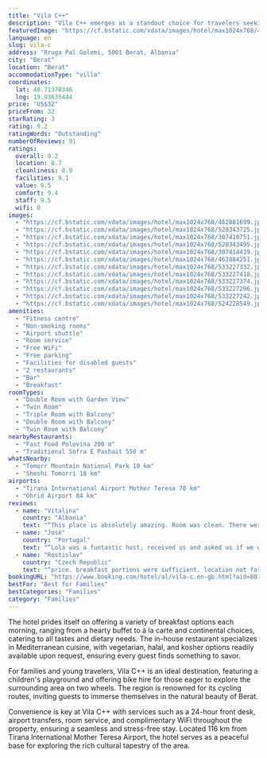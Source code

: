 ```yaml
---
title: "Vila C++"
description: "Vila C++ emerges as a standout choice for travelers seeking a blend of comfort, convenience, and a touch of local flavor in Berat."
featuredImage: "https://cf.bstatic.com/xdata/images/hotel/max1024x768/462881699.jpg?k=2d56b46fa60ba40e124b2d811cdcb066bc66de13b70ca624cf3f669a015e5232&o=&hp=1"
language: en
slug: vila-c
address: "Rruga Pal Golemi, 5001 Berat, Albania"
city: "Berat"
location: "Berat"
accommodationType: "villa"
coordinates:
  lat: 40.71370346
  lng: 19.93635444
price: "US$32"
priceFrom: 32
starRating: 3
rating: 9.2
ratingWords: "Outstanding"
numberOfReviews: 91
ratings:
  overall: 9.2
  location: 8.7
  cleanliness: 8.9
  facilities: 9.1
  value: 9.5
  comfort: 9.4
  staff: 9.5
  wifi: 0
images:
  - "https://cf.bstatic.com/xdata/images/hotel/max1024x768/462881699.jpg?k=2d56b46fa60ba40e124b2d811cdcb066bc66de13b70ca624cf3f669a015e5232&o=&hp=1"
  - "https://cf.bstatic.com/xdata/images/hotel/max1024x768/520343725.jpg?k=651d94cc29f8e0342307e80d1582124836bc6bb18951977e58ebbce323bd2454&o=&hp=1"
  - "https://cf.bstatic.com/xdata/images/hotel/max1024x768/307410751.jpg?k=0a857d76ba50dc56a2dcd6780a7f41ef2fc4a8545027b9174ff6c0e0d02bd68c&o=&hp=1"
  - "https://cf.bstatic.com/xdata/images/hotel/max1024x768/520343495.jpg?k=af5cbfbe5b13da928d22cc7730d991ede8cc3066966ba97b336f4465274ed3b6&o=&hp=1"
  - "https://cf.bstatic.com/xdata/images/hotel/max1024x768/307414419.jpg?k=d9ec3e2b3f757533adbca8e5370c88cbaa3891f5bf69cda4c9edbef44cfca0f5&o=&hp=1"
  - "https://cf.bstatic.com/xdata/images/hotel/max1024x768/462884251.jpg?k=5a5d2b8f880e000f1fdec8549bdb0e7074aa09c0e59fef83130ce0f44e876f60&o=&hp=1"
  - "https://cf.bstatic.com/xdata/images/hotel/max1024x768/533227332.jpg?k=5e88c163f5125b68ba4a4ca3b491c1756464f56df390fcf2a7757319579bf9a5&o=&hp=1"
  - "https://cf.bstatic.com/xdata/images/hotel/max1024x768/533227418.jpg?k=5de3e18c85389c70c29ab9bb100c61541cd1ad76cb4dab159044edbe991b0620&o=&hp=1"
  - "https://cf.bstatic.com/xdata/images/hotel/max1024x768/533227374.jpg?k=cb7e6e96d07dbdadfb014654c0d2aa1ed20fec9922abbbe64d45ab96b1ff6baf&o=&hp=1"
  - "https://cf.bstatic.com/xdata/images/hotel/max1024x768/533227296.jpg?k=bc7287ebdbdd2ecf14ea958dec94c26cc819019d5540a495b2b5c53531a8186c&o=&hp=1"
  - "https://cf.bstatic.com/xdata/images/hotel/max1024x768/533227242.jpg?k=6d23b15c620c362257d339953b5ab195e296a9f92f3f0c3aa4a7a11de9da3b17&o=&hp=1"
  - "https://cf.bstatic.com/xdata/images/hotel/max1024x768/524228549.jpg?k=ebd606bf069b6fd931a127f77dc6279bd431081d52a79a3d902b8105c4ef1636&o=&hp=1"
amenities:
  - "Fitness centre"
  - "Non-smoking rooms"
  - "Airport shuttle"
  - "Room service"
  - "Free WiFi"
  - "Free parking"
  - "Facilities for disabled guests"
  - "2 restaurants"
  - "Bar"
  - "Breakfast"
roomTypes:
  - "Double Room with Garden View"
  - "Twin Room"
  - "Triple Room with Balcony"
  - "Double Room with Balcony"
  - "Twin Room with Balcony"
nearbyRestaurants:
  - "Fast Food Polovina 200 m"
  - "Traditional Sofra E Pashait 550 m"
whatsNearby:
  - "Tomorr Mountain National Park 10 km"
  - "Sheshi Tomorri 18 km"
airports:
  - "Tirana International Airport Mother Teresa 78 km"
  - "Ohrid Airport 84 km"
reviews:
  - name: "Vitalina"
    country: "Albania"
    text: "“This place is absolutely amazing. Room was clean. There were comfortable bed, all necessary facilities including shampoo, soap, shower gel and hair dryer, air conditioning. Good wifi and modern renovation. The location is perfect, not far from...”"
  - name: "José"
    country: "Portugal"
    text: "“Lola was a funtastic host, received us and asked us if we wanted dinner, to which we replied affirmatively. The dinner and the included breakfast was very good, as well as the accomodations”"
  - name: "Rostislav"
    country: "Czech Republic"
    text: "“price. breakfast portions were sufficient. location not far from to the bus stop and the city centre. quiet air conditioning”"
bookingURL: "https://www.booking.com/hotel/al/vila-c.en-gb.html?aid=8035640"
bestFor: "Best for Families"
bestCategories: "Families"
category: "Families"
---
```


The hotel prides itself on offering a variety of breakfast options each morning, ranging from a hearty buffet to à la carte and continental choices, catering to all tastes and dietary needs. The in-house restaurant specializes in Mediterranean cuisine, with vegetarian, halal, and kosher options readily available upon request, ensuring every guest finds something to savor.

For families and young travelers, Vila C++ is an ideal destination, featuring a children's playground and offering bike hire for those eager to explore the surrounding area on two wheels. The region is renowned for its cycling routes, inviting guests to immerse themselves in the natural beauty of Berat.

Convenience is key at Vila C++ with services such as a 24-hour front desk, airport transfers, room service, and complimentary WiFi throughout the property, ensuring a seamless and stress-free stay. Located 116 km from Tirana International Mother Teresa Airport, the hotel serves as a peaceful base for exploring the rich cultural tapestry of the area.